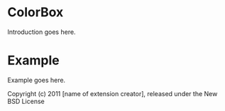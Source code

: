 ColorBox
========

Introduction goes here.


Example
=======

Example goes here.


Copyright (c) 2011 [name of extension creator], released under the New BSD License
